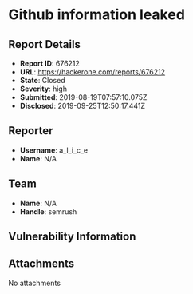 # Github information leaked

## Report Details
- **Report ID**: 676212
- **URL**: https://hackerone.com/reports/676212
- **State**: Closed
- **Severity**: high
- **Submitted**: 2019-08-19T07:57:10.075Z
- **Disclosed**: 2019-09-25T12:50:17.441Z

## Reporter
- **Username**: a_l_i_c_e
- **Name**: N/A

## Team
- **Name**: N/A
- **Handle**: semrush

## Vulnerability Information


## Attachments
No attachments
